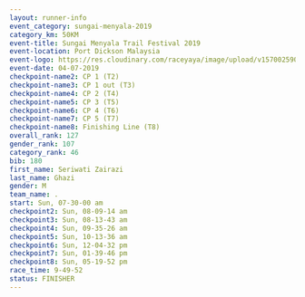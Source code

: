 ```yaml
---
layout: runner-info 
event_category: sungai-menyala-2019 
category_km: 50KM 
event-title: Sungai Menyala Trail Festival 2019 
event-location: Port Dickson Malaysia 
event-logo: https://res.cloudinary.com/raceyaya/image/upload/v1570025907/logo/smft_rwzxh1.jpg 
event-date: 04-07-2019 
checkpoint-name2: CP 1 (T2) 
checkpoint-name3: CP 1 out (T3) 
checkpoint-name4: CP 2 (T4) 
checkpoint-name5: CP 3 (T5) 
checkpoint-name6: CP 4 (T6) 
checkpoint-name7: CP 5 (T7) 
checkpoint-name8: Finishing Line (T8) 
overall_rank: 127
gender_rank: 107
category_rank: 46
bib: 180
first_name: Seriwati Zairazi
last_name: Ghazi
gender: M
team_name: .
start: Sun, 07-30-00 am
checkpoint2: Sun, 08-09-14 am
checkpoint3: Sun, 08-13-43 am
checkpoint4: Sun, 09-35-26 am
checkpoint5: Sun, 10-13-36 am
checkpoint6: Sun, 12-04-32 pm
checkpoint7: Sun, 01-39-46 pm
checkpoint8: Sun, 05-19-52 pm
race_time: 9-49-52
status: FINISHER
---
```

